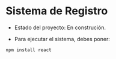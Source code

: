 <h1> Sistema de Registro</h1>

- Estado del proyecto: En construción.

- Para ejecutar el sistema, debes poner:
  
````npm install react````
  
